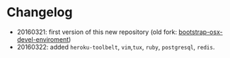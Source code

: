 # Changelog

* 20160321: first version of this new repository (old fork: [bootstrap-osx-devel-enviroment](https://github.com/carlosveloso/bootstrap-osx-devel-enviroment))
* 20160322: added `heroku-toolbelt`, `vim`,`tux`, `ruby`, `postgresql`, `redis`.